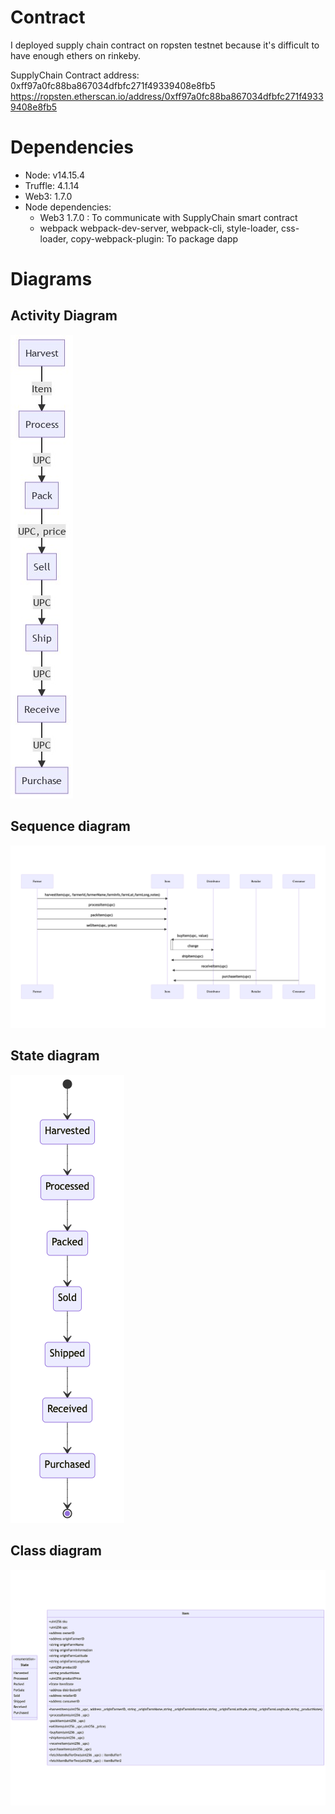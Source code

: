 # Contract

I deployed supply chain contract on ropsten testnet because it's difficult to have enough ethers on rinkeby.

SupplyChain Contract address: 0xff97a0fc88ba867034dfbfc271f49339408e8fb5
https://ropsten.etherscan.io/address/0xff97a0fc88ba867034dfbfc271f49339408e8fb5

# Dependencies

- Node: v14.15.4
- Truffle: 4.1.14
- Web3: 1.7.0
- Node dependencies:
  - Web3 1.7.0 : To communicate with SupplyChain smart contract
  - webpack webpack-dev-server, webpack-cli, style-loader, css-loader, copy-webpack-plugin: To package dapp

# Diagrams

## Activity Diagram
![](diagrams/activity.jpeg)

## Sequence diagram
![](diagrams/sequence.png)

## State diagram
![](diagrams/state.png)

## Class diagram
![](diagrams/class.png)

